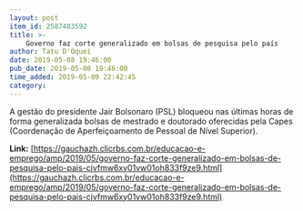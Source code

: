 ```yaml
---
layout: post
item_id: 2587483592
title: >-
    Governo faz corte generalizado em bolsas de pesquisa pelo país
author: Tatu D'Oquei
date: 2019-05-08 19:46:00
pub_date: 2019-05-08 19:46:00
time_added: 2019-05-09 22:42:45
category: 
---
```


A gestão do presidente Jair Bolsonaro (PSL) bloqueou nas últimas horas de forma generalizada bolsas de mestrado e doutorado oferecidas pela Capes (Coordenação de Aperfeiçoamento de Pessoal de Nível Superior).

**Link:** [https://gauchazh.clicrbs.com.br/educacao-e-emprego/amp/2019/05/governo-faz-corte-generalizado-em-bolsas-de-pesquisa-pelo-pais-cjvfmw6xy01vw01oh833f9ze9.html](https://gauchazh.clicrbs.com.br/educacao-e-emprego/amp/2019/05/governo-faz-corte-generalizado-em-bolsas-de-pesquisa-pelo-pais-cjvfmw6xy01vw01oh833f9ze9.html)

